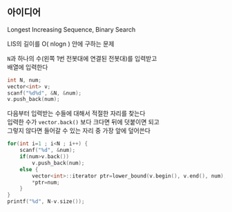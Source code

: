 ## 아이디어
Longest Increasing Sequence, Binary Search  
  
LIS의 길이를 O( nlogn ) 안에 구하는 문제  
  
`N`과 하나의 수(왼쪽 1번 전봇대에 연결된 전봇대)를 입력받고  
배열에 입력한다
```cpp
int N, num;
vector<int> v;
scanf("%d%d", &N, &num);
v.push_back(num);
```
다음부터 입력받는 수들에 대해서 적절한 자리를 찾는다  
입력한 수가 `vector.back()` 보다 크다면 뒤에 덧붙이면 되고  
그렇지 않다면 들어갈 수 있는 자리 중 가장 앞에 덮어쓴다
```cpp
for(int i=1 ; i<N ; i++) {
	scanf("%d", &num);
	if(num>v.back())
		v.push_back(num);
	else {
		vector<int>::iterator ptr=lower_bound(v.begin(), v.end(), num);
		*ptr=num;
	}
}
printf("%d", N-v.size());
```
